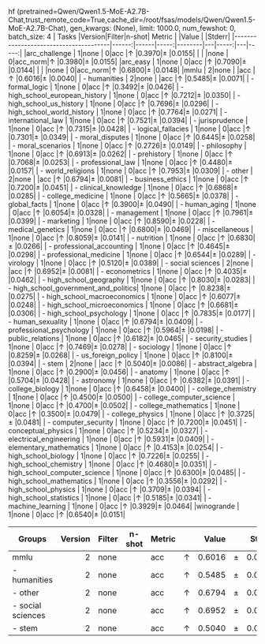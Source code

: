 hf (pretrained=Qwen/Qwen1.5-MoE-A2.7B-Chat,trust_remote_code=True,cache_dir=/root/fsas/models/Qwen/Qwen1.5-MoE-A2.7B-Chat), gen_kwargs: (None), limit: 1000.0, num_fewshot: 0, batch_size: 4
|                 Tasks                 |Version|Filter|n-shot| Metric |   |Value |   |Stderr|
|---------------------------------------|------:|------|-----:|--------|---|-----:|---|-----:|
|arc_challenge                          |      1|none  |     0|acc     |↑  |0.3970|±  |0.0155|
|                                       |       |none  |     0|acc_norm|↑  |0.3980|±  |0.0155|
|arc_easy                               |      1|none  |     0|acc     |↑  |0.7090|±  |0.0144|
|                                       |       |none  |     0|acc_norm|↑  |0.6800|±  |0.0148|
|mmlu                                   |      2|none  |      |acc     |↑  |0.6016|±  |0.0040|
| - humanities                          |      2|none  |      |acc     |↑  |0.5485|±  |0.0071|
|  - formal_logic                       |      1|none  |     0|acc     |↑  |0.3492|±  |0.0426|
|  - high_school_european_history       |      1|none  |     0|acc     |↑  |0.7212|±  |0.0350|
|  - high_school_us_history             |      1|none  |     0|acc     |↑  |0.7696|±  |0.0296|
|  - high_school_world_history          |      1|none  |     0|acc     |↑  |0.7764|±  |0.0271|
|  - international_law                  |      1|none  |     0|acc     |↑  |0.7521|±  |0.0394|
|  - jurisprudence                      |      1|none  |     0|acc     |↑  |0.7315|±  |0.0428|
|  - logical_fallacies                  |      1|none  |     0|acc     |↑  |0.7301|±  |0.0349|
|  - moral_disputes                     |      1|none  |     0|acc     |↑  |0.6445|±  |0.0258|
|  - moral_scenarios                    |      1|none  |     0|acc     |↑  |0.2726|±  |0.0149|
|  - philosophy                         |      1|none  |     0|acc     |↑  |0.6913|±  |0.0262|
|  - prehistory                         |      1|none  |     0|acc     |↑  |0.7068|±  |0.0253|
|  - professional_law                   |      1|none  |     0|acc     |↑  |0.4480|±  |0.0157|
|  - world_religions                    |      1|none  |     0|acc     |↑  |0.7953|±  |0.0309|
| - other                               |      2|none  |      |acc     |↑  |0.6794|±  |0.0081|
|  - business_ethics                    |      1|none  |     0|acc     |↑  |0.7200|±  |0.0451|
|  - clinical_knowledge                 |      1|none  |     0|acc     |↑  |0.6868|±  |0.0285|
|  - college_medicine                   |      1|none  |     0|acc     |↑  |0.5665|±  |0.0378|
|  - global_facts                       |      1|none  |     0|acc     |↑  |0.3900|±  |0.0490|
|  - human_aging                        |      1|none  |     0|acc     |↑  |0.6054|±  |0.0328|
|  - management                         |      1|none  |     0|acc     |↑  |0.7961|±  |0.0399|
|  - marketing                          |      1|none  |     0|acc     |↑  |0.8590|±  |0.0228|
|  - medical_genetics                   |      1|none  |     0|acc     |↑  |0.6800|±  |0.0469|
|  - miscellaneous                      |      1|none  |     0|acc     |↑  |0.8059|±  |0.0141|
|  - nutrition                          |      1|none  |     0|acc     |↑  |0.6830|±  |0.0266|
|  - professional_accounting            |      1|none  |     0|acc     |↑  |0.4645|±  |0.0298|
|  - professional_medicine              |      1|none  |     0|acc     |↑  |0.6544|±  |0.0289|
|  - virology                           |      1|none  |     0|acc     |↑  |0.5120|±  |0.0389|
| - social sciences                     |      2|none  |      |acc     |↑  |0.6952|±  |0.0081|
|  - econometrics                       |      1|none  |     0|acc     |↑  |0.4035|±  |0.0462|
|  - high_school_geography              |      1|none  |     0|acc     |↑  |0.8030|±  |0.0283|
|  - high_school_government_and_politics|      1|none  |     0|acc     |↑  |0.8238|±  |0.0275|
|  - high_school_macroeconomics         |      1|none  |     0|acc     |↑  |0.6077|±  |0.0248|
|  - high_school_microeconomics         |      1|none  |     0|acc     |↑  |0.6681|±  |0.0306|
|  - high_school_psychology             |      1|none  |     0|acc     |↑  |0.7835|±  |0.0177|
|  - human_sexuality                    |      1|none  |     0|acc     |↑  |0.6794|±  |0.0409|
|  - professional_psychology            |      1|none  |     0|acc     |↑  |0.5964|±  |0.0198|
|  - public_relations                   |      1|none  |     0|acc     |↑  |0.6182|±  |0.0465|
|  - security_studies                   |      1|none  |     0|acc     |↑  |0.7469|±  |0.0278|
|  - sociology                          |      1|none  |     0|acc     |↑  |0.8259|±  |0.0268|
|  - us_foreign_policy                  |      1|none  |     0|acc     |↑  |0.8100|±  |0.0394|
| - stem                                |      2|none  |      |acc     |↑  |0.5040|±  |0.0086|
|  - abstract_algebra                   |      1|none  |     0|acc     |↑  |0.2900|±  |0.0456|
|  - anatomy                            |      1|none  |     0|acc     |↑  |0.5704|±  |0.0428|
|  - astronomy                          |      1|none  |     0|acc     |↑  |0.6382|±  |0.0391|
|  - college_biology                    |      1|none  |     0|acc     |↑  |0.6458|±  |0.0400|
|  - college_chemistry                  |      1|none  |     0|acc     |↑  |0.4500|±  |0.0500|
|  - college_computer_science           |      1|none  |     0|acc     |↑  |0.4700|±  |0.0502|
|  - college_mathematics                |      1|none  |     0|acc     |↑  |0.3500|±  |0.0479|
|  - college_physics                    |      1|none  |     0|acc     |↑  |0.3725|±  |0.0481|
|  - computer_security                  |      1|none  |     0|acc     |↑  |0.7200|±  |0.0451|
|  - conceptual_physics                 |      1|none  |     0|acc     |↑  |0.5234|±  |0.0327|
|  - electrical_engineering             |      1|none  |     0|acc     |↑  |0.5931|±  |0.0409|
|  - elementary_mathematics             |      1|none  |     0|acc     |↑  |0.4153|±  |0.0254|
|  - high_school_biology                |      1|none  |     0|acc     |↑  |0.7226|±  |0.0255|
|  - high_school_chemistry              |      1|none  |     0|acc     |↑  |0.4680|±  |0.0351|
|  - high_school_computer_science       |      1|none  |     0|acc     |↑  |0.6300|±  |0.0485|
|  - high_school_mathematics            |      1|none  |     0|acc     |↑  |0.3556|±  |0.0292|
|  - high_school_physics                |      1|none  |     0|acc     |↑  |0.3709|±  |0.0394|
|  - high_school_statistics             |      1|none  |     0|acc     |↑  |0.5185|±  |0.0341|
|  - machine_learning                   |      1|none  |     0|acc     |↑  |0.3929|±  |0.0464|
|winogrande                             |      1|none  |     0|acc     |↑  |0.6540|±  |0.0151|

|      Groups      |Version|Filter|n-shot|Metric|   |Value |   |Stderr|
|------------------|------:|------|------|------|---|-----:|---|-----:|
|mmlu              |      2|none  |      |acc   |↑  |0.6016|±  |0.0040|
| - humanities     |      2|none  |      |acc   |↑  |0.5485|±  |0.0071|
| - other          |      2|none  |      |acc   |↑  |0.6794|±  |0.0081|
| - social sciences|      2|none  |      |acc   |↑  |0.6952|±  |0.0081|
| - stem           |      2|none  |      |acc   |↑  |0.5040|±  |0.0086|